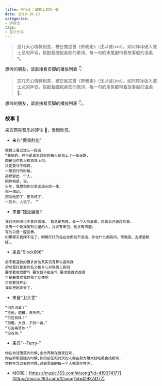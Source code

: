 ```yaml
---
title: 带我走：请戴上耳机 🎧
date: 2018-10-13
categories:
- 碎碎念
tags:
- 音乐分享
---
```

> 这几天心情特别差，被日推这首《带我走》（沈以诚Live）。如同碎冰破入威士忌的声音，搭配着细腻柔软的歌词，每一句的末尾都带着故事般的温柔 ?。

想听的朋友，请直接看页脚的播放列表 👇

<!-- more -->

> 这几天心情特别差，被日推这首《带我走》（沈以诚Live）。如同碎冰破入威士忌的声音，搭配着细腻柔软的歌词，每一句的末尾都带着故事般的温柔 🍦。

想听的朋友，请直接看页脚的播放列表 👇。

### 故事 💬

来自网易音乐的评论 💬，慢慢欣赏。

- 来自“黄昏辞别”
```
微博上看过这么一段话 
“最惨的，并不是莫名其妙的被人给领上了一条迷路，
而是当你背上孤独拿上剑，
决定要马不停蹄，
一意孤行的时候，
突然冒出一个人，
把你抱紧，说，
少年，我想和你分享这漫长的一生，
你一激动，
把剑给扔了，把马烤了，
一回头，人没了。 ​​​”
```
- 来自“独坐幽篁l”
```
我讨厌热闹也不喜欢孤独， 我总是熬夜，会一个人听着歌，想着自己做过的事，
没有一个爱我爱到心里的人，我没有面包，也没有清酒。 
有的只是一腔孤勇。
如果哪天我撑不住了，眼睛红红的站在你面前不说话，你也什么都别问，带我走。去哪里都好。。
```
- 来自“Slock666”
```
后来我遇到的很多女孩其实没有那么喜欢我
却总是打着爱的名义和关心对我挑三拣四
要求我收敛脾气 要求我不能生气 要求我百依百顺
可是最喜欢我的那个女孩啊
只想要我开心
我却把她弄丢了.
```
- 来自“卫大艺”
```
“何为流浪？”
“吉他，酒精，乌托邦。”
“可否具体？”
“孤雁，大浪，孑然一身。”
“可否再具体？”
“没有你。”
```
- 来自“--Ferry-”
```
你在自甘堕落的时候,全世界都在昼夜狂欢,
你在抑郁孤独的时候,你的前任和讨厌的人都在努力赚大钱吃美食找新欢,
你在怀念过去的时候,过去里面的每一个人都没空等你.
```
- MORE：[https://music.163.com/#/song?id=419374177](https://music.163.com/#/song?id=419374177)
